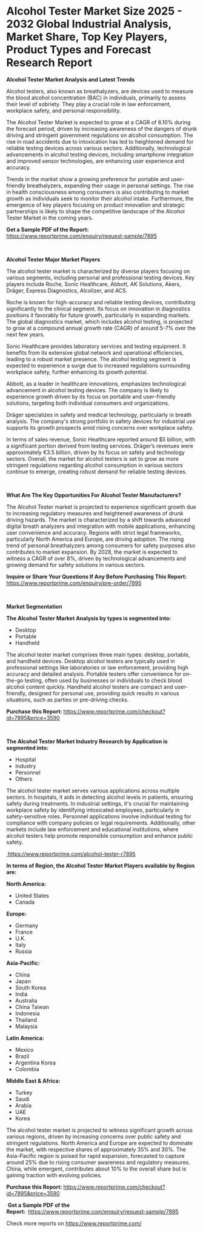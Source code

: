<p><h1>Alcohol Tester Market Size 2025 - 2032 Global Industrial Analysis, Market Share, Top Key Players, Product Types and Forecast Research Report</h1></p><p><strong>Alcohol Tester Market Analysis and Latest Trends</strong></p>
<p><p>Alcohol testers, also known as breathalyzers, are devices used to measure the blood alcohol concentration (BAC) in individuals, primarily to assess their level of sobriety. They play a crucial role in law enforcement, workplace safety, and personal responsibility.</p><p>The Alcohol Tester Market is expected to grow at a CAGR of 6.10% during the forecast period, driven by increasing awareness of the dangers of drunk driving and stringent government regulations on alcohol consumption. The rise in road accidents due to intoxication has led to heightened demand for reliable testing devices across various sectors. Additionally, technological advancements in alcohol testing devices, including smartphone integration and improved sensor technologies, are enhancing user experience and accuracy.</p><p>Trends in the market show a growing preference for portable and user-friendly breathalyzers, expanding their usage in personal settings. The rise in health consciousness among consumers is also contributing to market growth as individuals seek to monitor their alcohol intake. Furthermore, the emergence of key players focusing on product innovation and strategic partnerships is likely to shape the competitive landscape of the Alcohol Tester Market in the coming years.</p></p>
<p><strong>Get a Sample PDF of the Report:&nbsp;</strong> <a href="https://www.reportprime.com/enquiry/request-sample/7895?utm_campaign=3264&utm_medium=2&utm_source=Github&utm_content=ia&utm_term=19032025&utm_id=alcohol-tester">https://www.reportprime.com/enquiry/request-sample/7895</a></p>
<p>&nbsp;</p>
<p><strong>Alcohol Tester Major Market Players</strong></p>
<p><p>The alcohol tester market is characterized by diverse players focusing on various segments, including personal and professional testing devices. Key players include Roche, Sonic Healthcare, Abbott, AK Solutions, Akers, Dräger, Express Diagnostics, Alcolizer, and ACS.</p><p>Roche is known for high-accuracy and reliable testing devices, contributing significantly to the clinical segment. Its focus on innovation in diagnostics positions it favorably for future growth, particularly in expanding markets. The global diagnostics market, which includes alcohol testing, is projected to grow at a compound annual growth rate (CAGR) of around 5-7% over the next few years.</p><p>Sonic Healthcare provides laboratory services and testing equipment. It benefits from its extensive global network and operational efficiencies, leading to a robust market presence. The alcohol testing segment is expected to experience a surge due to increased regulations surrounding workplace safety, further enhancing its growth potential.</p><p>Abbott, as a leader in healthcare innovations, emphasizes technological advancement in alcohol testing devices. The company is likely to experience growth driven by its focus on portable and user-friendly solutions, targeting both individual consumers and organizations.</p><p>Dräger specializes in safety and medical technology, particularly in breath analysis. The company's strong portfolio in safety devices for industrial use supports its growth prospects amid rising concerns over workplace safety.</p><p>In terms of sales revenue, Sonic Healthcare reported around $5 billion, with a significant portion derived from testing services. Dräger’s revenues were approximately €3.5 billion, driven by its focus on safety and technology sectors. Overall, the market for alcohol testers is set to grow as more stringent regulations regarding alcohol consumption in various sectors continue to emerge, creating robust demand for reliable testing devices.</p></p>
<p>&nbsp;</p>
<p><strong>What Are The Key Opportunities For Alcohol Tester Manufacturers?</strong></p>
<p><p>The Alcohol Tester market is projected to experience significant growth due to increasing regulatory measures and heightened awareness of drunk driving hazards. The market is characterized by a shift towards advanced digital breath analyzers and integration with mobile applications, enhancing user convenience and accuracy. Regions with strict legal frameworks, particularly North America and Europe, are driving adoption. The rising trend of personal breathalyzers among consumers for safety purposes also contributes to market expansion. By 2028, the market is expected to witness a CAGR of over 8%, driven by technological advancements and growing demand for safety solutions in various sectors.</p></p>
<p><strong>Inquire or Share Your Questions If Any Before Purchasing This Report:</strong> <a href="https://www.reportprime.com/enquiry/pre-order/7895?utm_campaign=3264&utm_medium=2&utm_source=Github&utm_content=ia&utm_term=19032025&utm_id=alcohol-tester">https://www.reportprime.com/enquiry/pre-order/7895</a></p>
<p>&nbsp;</p>
<p><strong>Market Segmentation</strong></p>
<p><strong>The Alcohol Tester Market Analysis by types is segmented into:</strong></p>
<p><ul><li>Desktop</li><li>Portable</li><li>Handheld</li></ul></p>
<p><p>The alcohol tester market comprises three main types: desktop, portable, and handheld devices. Desktop alcohol testers are typically used in professional settings like laboratories or law enforcement, providing high accuracy and detailed analysis. Portable testers offer convenience for on-the-go testing, often used by businesses or individuals to check blood alcohol content quickly. Handheld alcohol testers are compact and user-friendly, designed for personal use, providing quick results in various situations, such as parties or pre-driving checks.</p></p>
<p><strong>Purchase this Report:&nbsp;</strong><a href="https://www.reportprime.com/checkout?id=7895&price=3590&utm_campaign=3264&utm_medium=2&utm_source=Github&utm_content=ia&utm_term=19032025&utm_id=alcohol-tester">https://www.reportprime.com/checkout?id=7895&price=3590</a></p>
<p>&nbsp;</p>
<p><strong>The Alcohol Tester Market Industry Research by Application is segmented into:</strong></p>
<p><ul><li>Hospital</li><li>Industry</li><li>Personnel</li><li>Others</li></ul></p>
<p><p>The alcohol tester market serves various applications across multiple sectors. In hospitals, it aids in detecting alcohol levels in patients, ensuring safety during treatments. In industrial settings, it's crucial for maintaining workplace safety by identifying intoxicated employees, particularly in safety-sensitive roles. Personnel applications involve individual testing for compliance with company policies or legal requirements. Additionally, other markets include law enforcement and educational institutions, where alcohol testers help promote responsible consumption and enhance public safety.</p></p>
<p><a href="https://www.reportprime.com/alcohol-tester-r7895?utm_campaign=3264&utm_medium=2&utm_source=Github&utm_content=ia&utm_term=19032025&utm_id=alcohol-tester">&nbsp;https://www.reportprime.com/alcohol-tester-r7895</a></p>
<p><strong>In terms of Region, the Alcohol Tester Market Players available by Region are:</strong></p>
<p>
    <p> <strong> North America: </strong>
        <ul>
            <li>United States</li>
            <li>Canada</li>
        </ul>
        </p> 
    <p> <strong> Europe: </strong>
        <ul>
            <li>Germany</li>
            <li>France</li>
            <li>U.K.</li>
            <li>Italy</li>
            <li>Russia</li>
        </ul>
        </p> 
    <p> <strong> Asia-Pacific: </strong>
        <ul>
            <li>China</li>
            <li>Japan</li>
            <li>South Korea</li>
            <li>India</li>
            <li>Australia</li>
            <li>China Taiwan</li>
            <li>Indonesia</li>
            <li>Thailand</li>
            <li>Malaysia</li>
        </ul>
        </p> 
    <p> <strong> Latin America: </strong>
        <ul>
            <li>Mexico</li>
            <li>Brazil</li>
            <li>Argentina Korea</li>
            <li>Colombia</li>
        </ul>
        </p> 
    <p> <strong> Middle East & Africa: </strong>
        <ul>
            <li>Turkey</li>
            <li>Saudi</li>
            <li>Arabia</li>
            <li>UAE</li>
            <li>Korea</li>
        </ul>
    </p>
    </p>
<p><p>The alcohol tester market is projected to witness significant growth across various regions, driven by increasing concerns over public safety and stringent regulations. North America and Europe are expected to dominate the market, with respective shares of approximately 35% and 30%. The Asia-Pacific region is poised for rapid expansion, forecasted to capture around 25% due to rising consumer awareness and regulatory measures. China, while emergent, contributes about 10% to the overall share but is gaining traction with evolving policies.</p></p>
<p><strong>Purchase this Report: </strong><a href="https://www.reportprime.com/checkout?id=7895&price=3590&utm_campaign=3264&utm_medium=2&utm_source=Github&utm_content=ia&utm_term=19032025&utm_id=alcohol-tester">https://www.reportprime.com/checkout?id=7895&price=3590</a></p>
<p>&nbsp;<strong>Get a Sample PDF of the Report:&nbsp;&nbsp;</strong><a href="https://www.reportprime.com/enquiry/request-sample/7895?utm_campaign=3264&utm_medium=2&utm_source=Github&utm_content=ia&utm_term=19032025&utm_id=alcohol-tester">https://www.reportprime.com/enquiry/request-sample/7895</a></p>
<p><strong></strong></p>
<p>Check more reports on <a href="https://www.reportprime.com/?utm_campaign=3264&utm_medium=2&utm_source=Github&utm_content=ia&utm_term=19032025&utm_id=alcohol-tester">https://www.reportprime.com/</a></p>